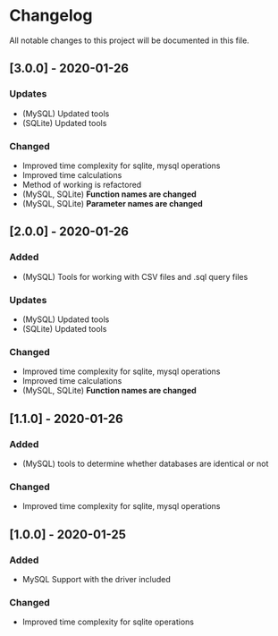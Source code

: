 # Changelog

All notable changes to this project will be documented in this file.


## [3.0.0] - 2020-01-26

### Updates
- (MySQL) Updated tools
- (SQLite) Updated tools

### Changed
- Improved time complexity for sqlite, mysql operations
- Improved time calculations
- Method of working is refactored
- (MySQL, SQLite) **Function names are changed**
- (MySQL, SQLite) **Parameter names are changed**


## [2.0.0] - 2020-01-26

### Added
- (MySQL) Tools for working with CSV files and .sql query files

### Updates
- (MySQL) Updated tools
- (SQLite) Updated tools

### Changed
- Improved time complexity for sqlite, mysql operations
- Improved time calculations
- (MySQL, SQLite) **Function names are changed**


## [1.1.0] - 2020-01-26

### Added
- (MySQL) tools to determine whether databases are identical or not

### Changed
- Improved time complexity for sqlite, mysql operations


## [1.0.0] - 2020-01-25

### Added
- MySQL Support with the driver included

### Changed
- Improved time complexity for sqlite operations
